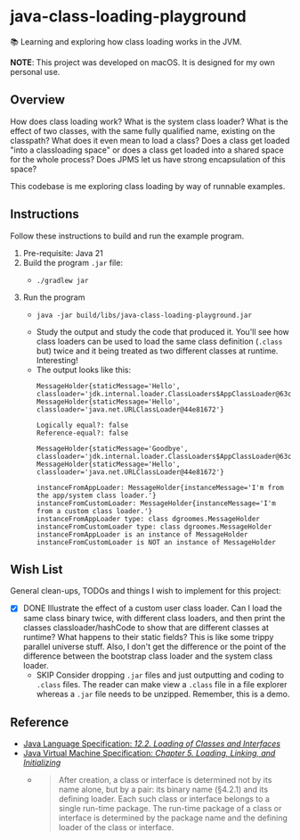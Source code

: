 # java-class-loading-playground

📚 Learning and exploring how class loading works in the JVM.

**NOTE**: This project was developed on macOS. It is designed for my own personal use.


## Overview

How does class loading work? What is the system class loader? What is the effect of two classes, with the same fully
qualified name, existing on the classpath? What does it even mean to load a class? Does a class get loaded "into a
classloading space" or does a class get loaded into a shared space for the whole process? Does JPMS let us have strong
encapsulation of this space?

This codebase is me exploring class loading by way of runnable examples.


## Instructions

Follow these instructions to build and run the example program.

1. Pre-requisite: Java 21
2. Build the program `.jar` file:
   * ```shell
     ./gradlew jar
     ```
3. Run the program
   * ```shell
     java -jar build/libs/java-class-loading-playground.jar
     ```
   * Study the output and study the code that produced it. You'll see how class loaders can be used to load the same
     class definition (`.class` but) twice and it being treated as two different classes at runtime. Interesting!
   * The output looks like this:
     ```text
     MessageHolder{staticMessage='Hello', classloader='jdk.internal.loader.ClassLoaders$AppClassLoader@63c12fb0'}
     MessageHolder{staticMessage='Hello', classloader='java.net.URLClassLoader@44e81672'}
     
     Logically equal?: false
     Reference-equal?: false
     
     MessageHolder{staticMessage='Goodbye', classloader='jdk.internal.loader.ClassLoaders$AppClassLoader@63c12fb0'}
     MessageHolder{staticMessage='Hello', classloader='java.net.URLClassLoader@44e81672'}
     
     instanceFromAppLoader: MessageHolder{instanceMessage='I'm from the app/system class loader.'}
     instanceFromCustomLoader: MessageHolder{instanceMessage='I'm from a custom class loader.'}
     instanceFromAppLoader type: class dgroomes.MessageHolder
     instanceFromCustomLoader type: class dgroomes.MessageHolder
     instanceFromAppLoader is an instance of MessageHolder
     instanceFromCustomLoader is NOT an instance of MessageHolder
     ```


## Wish List

General clean-ups, TODOs and things I wish to implement for this project:

* [x] DONE Illustrate the effect of a custom user class loader. Can I load the same class binary twice, with different
  class loaders, and then print the classes classloader/hashCode to show that are different classes at runtime? What happens
  to their static fields? This is like some trippy parallel universe stuff. Also, I don't get the difference or the point
  of the difference between the bootstrap class loader and the system class loader.
  * SKIP Consider dropping `.jar` files and just outputting and coding to `.class` files. The reader can make view a `.class`
    file in a file explorer whereas a `.jar` file needs to be unzipped. Remember, this is a demo.


## Reference

* [Java Language Specification: *12.2. Loading of Classes and Interfaces*](https://docs.oracle.com/javase/specs/jls/se21/html/jls-12.html#jls-12.2)
* [Java Virtual Machine Specification: *Chapter 5. Loading, Linking, and Initializing*](https://docs.oracle.com/javase/specs/jvms/se21/html/jvms-5.html)
  * > After creation, a class or interface is determined not by its name alone, but by a pair: its binary name (§4.2.1) and its defining loader. Each such class or interface belongs to a single run-time package. The run-time package of a class or interface is determined by the package name and the defining loader of the class or interface. 
